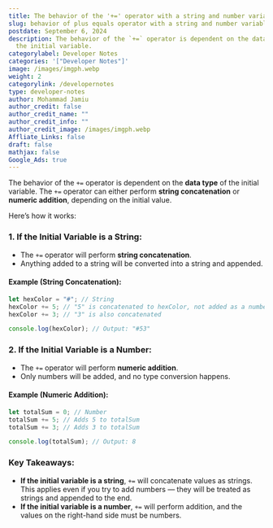 ```yaml
---
title: The behavior of the '+=' operator with a string and number variable
slug: behavior of plus equals operator with a string and number variable
postdate: September 6, 2024
description: The behavior of the `+=` operator is dependent on the data type of
  the initial variable.
categorylabel: Developer Notes
categories: '["Developer Notes"]'
image: /images/imgph.webp
weight: 2
categorylink: /developernotes
type: developer-notes
author: Mohammad Jamiu
author_credit: false
author_credit_name: ""
author_credit_info: ""
author_credit_image: /images/imgph.webp
Affliate_Links: false
draft: false
mathjax: false
Google_Ads: true
---
```


The behavior of the `+=` operator is dependent on the **data type** of the initial variable. The `+=` operator can either perform **string concatenation** or **numeric addition**, depending on the initial value.

Here’s how it works:

### 1. **If the Initial Variable is a String:**

- The `+=` operator will perform **string concatenation**.
- Anything added to a string will be converted into a string and appended.

#### Example (String Concatenation):

```javascript
let hexColor = "#"; // String
hexColor += 5; // "5" is concatenated to hexColor, not added as a number
hexColor += 3; // "3" is also concatenated

console.log(hexColor); // Output: "#53"
```

### 2. **If the Initial Variable is a Number:**

- The `+=` operator will perform **numeric addition**.
- Only numbers will be added, and no type conversion happens.

#### Example (Numeric Addition):

```javascript
let totalSum = 0; // Number
totalSum += 5; // Adds 5 to totalSum
totalSum += 3; // Adds 3 to totalSum

console.log(totalSum); // Output: 8
```

### Key Takeaways:

- **If the initial variable is a string**, `+=` will concatenate values as strings. This applies even if you try to add numbers — they will be treated as strings and appended to the end.
- **If the initial variable is a number**, `+=` will perform addition, and the values on the right-hand side must be numbers.
